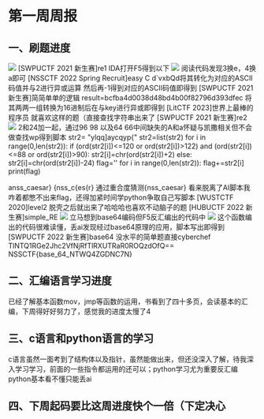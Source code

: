 # 第一周周报
## 一、刷题进度
![](https://gitee.com/jiangshan-thirteen/24-palpitate/raw/master/image.png)
[SWPUCTF 2021 新生赛]re1
IDA打开F5得到以下
![](https://gitee.com/jiangshan-thirteen/24-palpitate/raw/master/image-2.png)
阅读代码发现3换e，4换a即可
[NSSCTF 2022 Spring Recruit]easy C
d`vxbQd将其转化为对应的ASCII码值并与2进行异或运算 然后再-1得到对应的ASCII码值即得到
[SWPUCTF 2021 新生赛]简简单单的逻辑
result=bcfba4d0038d48bd4b00f82796d393dfec
将其两两一组转换为16进制后在与key进行异或即得到
[LitCTF 2023]世界上最棒的程序员
就喜欢这样的题（直接查找字符串出来了
[SWPUCTF 2021 新生赛]re2
![](https://gitee.com/jiangshan-thirteen/24-palpitate/raw/master/image-3.png)
2和24加一起，通过96 98 以及64 66中间缺失的A和a怀疑与凯撒相关但不会做查找wp得到脚本
str2= "ylqq]aycqyp{"
str2=list(str2)
for i in range(0,len(str2)):
    if (ord(str2[i])<=120 or ord(str2[i])>122) and (ord(str2[i])<=88 or ord(str2[i])>90):
        str2[i]=chr(ord(str2[i])+2)
    else:
        str2[i]=chr(ord(str2[i])-24)
flag=''
for i in range(0,len(str2)):
    flag+=str2[i]
print(flag)
>>>
anss_caesar} {nss_c{es{r}
通过重合度猜测{nss_caesar}
看来脱离了AI脚本我咋着都憋不出来flag，还得加紧时间学python争取自己写脚本
[WUSTCTF 2020]level2
脱壳之后就出来了哈哈哈也喜欢不动脑子的题
[HUBUCTF 2022 新生赛]simple_RE
![](https://gitee.com/jiangshan-thirteen/24-palpitate/raw/master/image-4.png)
立马想到base64编码但F5反汇编出的代码中
![](https://gitee.com/jiangshan-thirteen/24-palpitate/raw/master/image-5.png)
这个函数编出的代码很难读懂，丢ai发现经过base64原理的应用，脚本写出即得到
[SWPUCTF 2022 新生赛]base64
没水平的简单题直接cyberchef
TlNTQ1RGe2Jhc2VfNjRfTlRXUTRaR0ROQzdOfQ==
NSSCTF{base_64_NTWQ4ZGDNC7N}
## 二、汇编语言学习进度
已经了解基本函数mov，jmp等函数的运用，书看到了四十多页，会读基本的汇编，下周得好好努力了，感觉我的进度太慢了4
## 三、c语言和python语言的学习
c语言虽然一面考到了结构体以及指针，虽然能做出来，但还没深入了解，待我深入学习学习，前面的一些指令都运用的还可以；python学习尤为重要反汇编python基本看不懂只能丢ai
## 四、下周起码要比这周进度快个一倍（下定决心